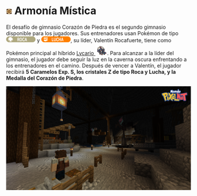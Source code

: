 # ![Medalla Corazón de Piedra](../images/gimnasios/gym_2.png) Armonía Mística

El desafío de gimnasio Corazón de Piedra es el segundo gimnasio disponible para los jugadores. Sus entrenadores usan Pokémon de tipo ![Roca](../images/pokemon/tipos/tipo_roca.png) y ![Lucha](../images/pokemon/tipos/tipo_lucha.png), su líder, Valentín Rocafuerte, tiene como Pokémon principal al híbrido [Lycario ![Lycario](../images/pokemon/temporada-1/Lycario-sprite.png)](../pokemon/temporada-1/hibrido-lycario.md). Para alcanzar a la líder del gimnasio, el jugador debe seguir la luz en la caverna oscura enfrentando a los entrenadores en el camino. Después de vencer a Valentín, el jugador recibirá **5 Caramelos Exp. S, los cristales Z de tipo Roca y Lucha, y la Medalla del Corazón de Piedra**.

<div style="text-align: center">
<img src="../images/gimnasios/MPN-gymEscarlata-2.png"
alt="Corazón de Piedra">
</div>
